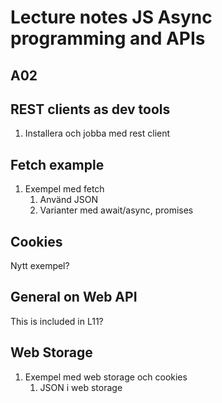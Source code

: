 Lecture notes JS Async programming and APIs
========================



A02
------------------------


REST clients as dev tools
------------------------

1. Installera och jobba med rest client


Fetch example
------------------------

1. Exempel med fetch
    1. Använd JSON
    1. Varianter med await/async, promises


Cookies
------------------------

Nytt exempel?


General on Web API
------------------------

This is included in L11?


Web Storage
------------------------

1. Exempel med web storage och cookies
    1. JSON i web storage
